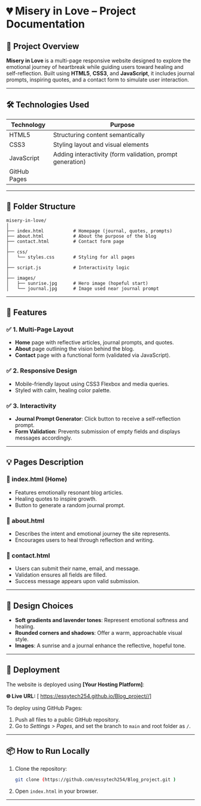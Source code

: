 
# 💔 Misery in Love – Project Documentation

## 📌 Project Overview

**Misery in Love** is a multi-page responsive website designed to explore the emotional journey of heartbreak while guiding users toward healing and self-reflection. Built using **HTML5**, **CSS3**, and **JavaScript**, it includes journal prompts, inspiring quotes, and a contact form to simulate user interaction.

---

## 🛠️ Technologies Used

| Technology | Purpose |
|------------|---------|
| HTML5 | Structuring content semantically |
| CSS3 | Styling layout and visual elements |
| JavaScript | Adding interactivity (form validation, prompt generation) |
| GitHub Pages 

---

## 📁 Folder Structure

```
misery-in-love/
│
├── index.html           # Homepage (journal, quotes, prompts)
├── about.html           # About the purpose of the blog
├── contact.html         # Contact form page
│
├── css/
│   └── styles.css       # Styling for all pages
│
├── script.js            # Interactivity logic
│
├── images/
│   ├── sunrise.jpg      # Hero image (hopeful start)
│   └── journal.jpg      # Image used near journal prompt
```

---

## 📃 Features

### ✅ 1. Multi-Page Layout
- **Home** page with reflective articles, journal prompts, and quotes.
- **About** page outlining the vision behind the blog.
- **Contact** page with a functional form (validated via JavaScript).

### ✅ 2. Responsive Design
- Mobile-friendly layout using CSS3 Flexbox and media queries.
- Styled with calm, healing color palette.

### ✅ 3. Interactivity
- **Journal Prompt Generator**: Click button to receive a self-reflection prompt.
- **Form Validation**: Prevents submission of empty fields and displays messages accordingly.

---

## 💡 Pages Description

### 📄 index.html (Home)
- Features emotionally resonant blog articles.
- Healing quotes to inspire growth.
- Button to generate a random journal prompt.

### 📄 about.html
- Describes the intent and emotional journey the site represents.
- Encourages users to heal through reflection and writing.

### 📄 contact.html
- Users can submit their name, email, and message.
- Validation ensures all fields are filled.
- Success message appears upon valid submission.

---

## 🎨 Design Choices

- **Soft gradients and lavender tones**: Represent emotional softness and healing.
- **Rounded corners and shadows**: Offer a warm, approachable visual style.
- **Images**: A sunrise and a journal enhance the reflective, hopeful tone.

---

## 🔗 Deployment

The website is deployed using **[Your Hosting Platform]**:

**🌐 Live URL:** [ https://essytech254.github.io/Blog_project//]

To deploy using GitHub Pages:
1. Push all files to a public GitHub repository.
2. Go to *Settings > Pages*, and set the branch to `main` and root folder as `/`.

---

## 📦 How to Run Locally

1. Clone the repository:
   ```bash
   git clone (https://github.com/essytech254/Blog_project.git )
   ```

2. Open `index.html` in your browser.

---

